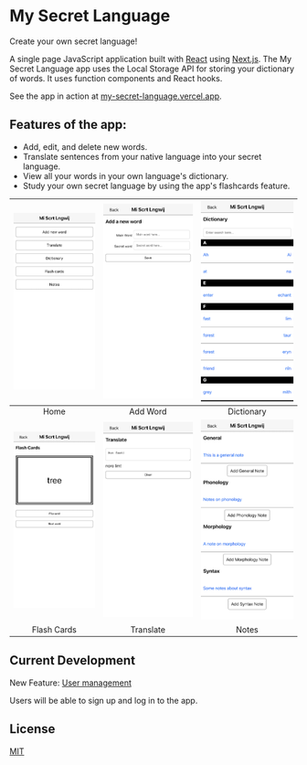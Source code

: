 # My Secret Language

Create your own secret language!

A single page JavaScript application built with [React](https://reactjs.org) using [Next.js](https://nextjs.org/). The My Secret Language app uses the Local Storage API for storing your dictionary of words. It uses function components and React hooks.

See the app in action at [my-secret-language.vercel.app](https://my-secret-language.vercel.app/).

## Features of the app:

- Add, edit, and delete new words.
- Translate sentences from your native language into your secret language.
- View all your words in your own language's dictionary.
- Study your own secret language by using the app's flashcards feature.

|    ![App Home](docs/screenshots/home.png)     | ![App Home](docs/screenshots/add-word.png)  | ![App Home](docs/screenshots/dictionary.png) |
| :-------------------------------------------: | :-----------------------------------------: | :------------------------------------------: |
|                     Home                      |                  Add Word                   |                  Dictionary                  |
| ![App Home](docs/screenshots/flash-cards.png) | ![App Home](docs/screenshots/translate.png) |   ![App Home](docs/screenshots/notes.png)    |
|                  Flash Cards                  |                  Translate                  |                    Notes                     |

## Current Development

New Feature: [User management](https://github.com/dmatthew/my-secret-language/pull/13)

Users will be able to sign up and log in to the app.

## License

[MIT](/LICENSE)
